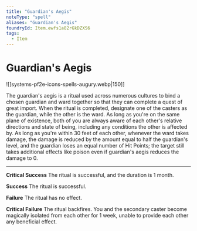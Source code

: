 ```yaml
---
title: "Guardian's Aegis"
noteType: "spell"
aliases: "Guardian's Aegis"
foundryId: Item.ewfs1a82rGkDZXS6
tags:
  - Item
---
```


# Guardian's Aegis
![[systems-pf2e-icons-spells-augury.webp|150]]

The guardian's aegis is a ritual used across numerous cultures to bind a chosen guardian and ward together so that they can complete a quest of great import. When the ritual is completed, designate one of the casters as the guardian, while the other is the ward. As long as you're on the same plane of existence, both of you are always aware of each other's relative directions and state of being, including any conditions the other is affected by. As long as you're within 30 feet of each other, whenever the ward takes damage, the damage is reduced by the amount equal to half the guardian's level, and the guardian loses an equal number of Hit Points; the target still takes additional effects like poison even if guardian's aegis reduces the damage to 0.

* * *

**Critical Success** The ritual is successful, and the duration is 1 month.

**Success** The ritual is successful.

**Failure** The ritual has no effect.

**Critical Failure** The ritual backfires. You and the secondary caster become magically isolated from each other for 1 week, unable to provide each other any beneficial effect.
